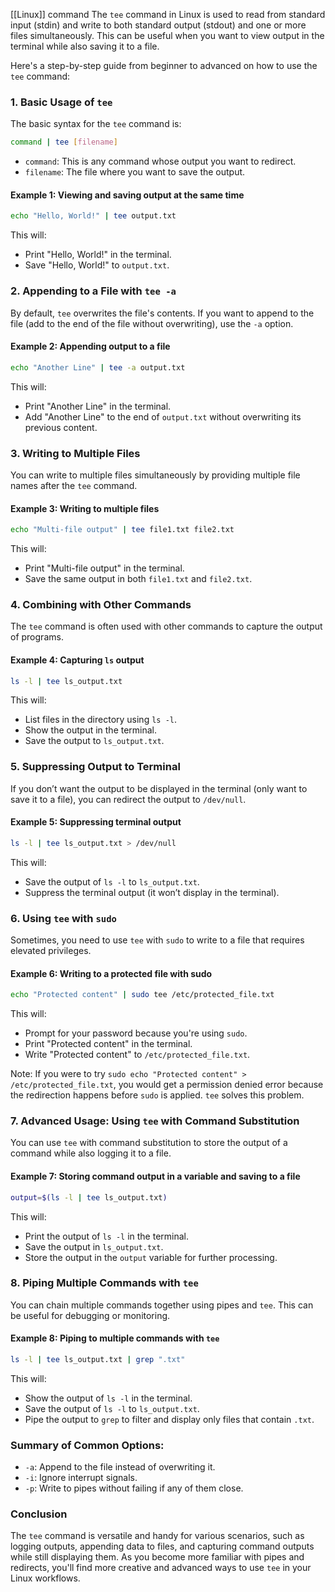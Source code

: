 [[Linux]] command
The `tee` command in Linux is used to read from standard input (stdin) and write to both standard output (stdout) and one or more files simultaneously. This can be useful when you want to view output in the terminal while also saving it to a file.

Here's a step-by-step guide from beginner to advanced on how to use the `tee` command:

### 1. **Basic Usage of `tee`**

The basic syntax for the `tee` command is:

```bash
command | tee [filename]
```

- `command`: This is any command whose output you want to redirect.
- `filename`: The file where you want to save the output.

#### Example 1: Viewing and saving output at the same time

```bash
echo "Hello, World!" | tee output.txt
```

This will:
- Print "Hello, World!" in the terminal.
- Save "Hello, World!" to `output.txt`.

### 2. **Appending to a File with `tee -a`**

By default, `tee` overwrites the file's contents. If you want to append to the file (add to the end of the file without overwriting), use the `-a` option.

#### Example 2: Appending output to a file

```bash
echo "Another Line" | tee -a output.txt
```

This will:
- Print "Another Line" in the terminal.
- Add "Another Line" to the end of `output.txt` without overwriting its previous content.

### 3. **Writing to Multiple Files**

You can write to multiple files simultaneously by providing multiple file names after the `tee` command.

#### Example 3: Writing to multiple files

```bash
echo "Multi-file output" | tee file1.txt file2.txt
```

This will:
- Print "Multi-file output" in the terminal.
- Save the same output in both `file1.txt` and `file2.txt`.

### 4. **Combining with Other Commands**

The `tee` command is often used with other commands to capture the output of programs.

#### Example 4: Capturing `ls` output

```bash
ls -l | tee ls_output.txt
```

This will:
- List files in the directory using `ls -l`.
- Show the output in the terminal.
- Save the output to `ls_output.txt`.

### 5. **Suppressing Output to Terminal**

If you don’t want the output to be displayed in the terminal (only want to save it to a file), you can redirect the output to `/dev/null`.

#### Example 5: Suppressing terminal output

```bash
ls -l | tee ls_output.txt > /dev/null
```

This will:
- Save the output of `ls -l` to `ls_output.txt`.
- Suppress the terminal output (it won’t display in the terminal).

### 6. **Using `tee` with `sudo`**

Sometimes, you need to use `tee` with `sudo` to write to a file that requires elevated privileges.

#### Example 6: Writing to a protected file with sudo

```bash
echo "Protected content" | sudo tee /etc/protected_file.txt
```

This will:
- Prompt for your password because you're using `sudo`.
- Print "Protected content" in the terminal.
- Write "Protected content" to `/etc/protected_file.txt`.

Note: If you were to try `sudo echo "Protected content" > /etc/protected_file.txt`, you would get a permission denied error because the redirection happens before `sudo` is applied. `tee` solves this problem.

### 7. **Advanced Usage: Using `tee` with Command Substitution**

You can use `tee` with command substitution to store the output of a command while also logging it to a file.

#### Example 7: Storing command output in a variable and saving to a file

```bash
output=$(ls -l | tee ls_output.txt)
```

This will:
- Print the output of `ls -l` in the terminal.
- Save the output in `ls_output.txt`.
- Store the output in the `output` variable for further processing.

### 8. **Piping Multiple Commands with `tee`**

You can chain multiple commands together using pipes and `tee`. This can be useful for debugging or monitoring.

#### Example 8: Piping to multiple commands with `tee`

```bash
ls -l | tee ls_output.txt | grep ".txt"
```

This will:
- Show the output of `ls -l` in the terminal.
- Save the output of `ls -l` to `ls_output.txt`.
- Pipe the output to `grep` to filter and display only files that contain `.txt`.

### Summary of Common Options:
- `-a`: Append to the file instead of overwriting it.
- `-i`: Ignore interrupt signals.
- `-p`: Write to pipes without failing if any of them close.

### Conclusion

The `tee` command is versatile and handy for various scenarios, such as logging outputs, appending data to files, and capturing command outputs while still displaying them. As you become more familiar with pipes and redirects, you'll find more creative and advanced ways to use `tee` in your Linux workflows.